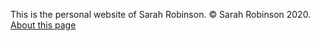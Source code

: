 This is the personal website of Sarah Robinson. &copy; Sarah Robinson 2020. <a href="https://www.s-robinson.com/about/">About this page</a>
